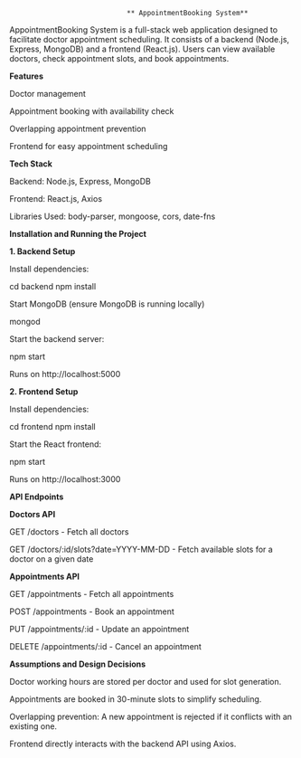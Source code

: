                                  ** AppointmentBooking System**
AppointmentBooking  System is a full-stack web application designed to facilitate doctor appointment scheduling.
It consists of a backend (Node.js, Express, MongoDB) and a frontend (React.js). Users can view available doctors, check appointment slots, and book appointments.

**Features**

Doctor management

Appointment booking with availability check

Overlapping appointment prevention

Frontend for easy appointment scheduling

**Tech Stack**

Backend: Node.js, Express, MongoDB

Frontend: React.js, Axios

Libraries Used: body-parser, mongoose, cors, date-fns

**Installation and Running the Project**

**1. Backend Setup**

Install dependencies:

cd backend
npm install

Start MongoDB (ensure MongoDB is running locally)

mongod

Start the backend server:

npm start

Runs on http://localhost:5000

**2. Frontend Setup**

Install dependencies:

cd frontend
npm install

Start the React frontend:

npm start

Runs on http://localhost:3000

**API Endpoints**

**Doctors API**

GET /doctors - Fetch all doctors

GET /doctors/:id/slots?date=YYYY-MM-DD - Fetch available slots for a doctor on a given date

**Appointments API**

GET /appointments - Fetch all appointments

POST /appointments - Book an appointment

PUT /appointments/:id - Update an appointment

DELETE /appointments/:id - Cancel an appointment

**Assumptions and Design Decisions**

Doctor working hours are stored per doctor and used for slot generation.

Appointments are booked in 30-minute slots to simplify scheduling.

Overlapping prevention: A new appointment is rejected if it conflicts with an existing one.

Frontend directly interacts with the backend API using Axios.

